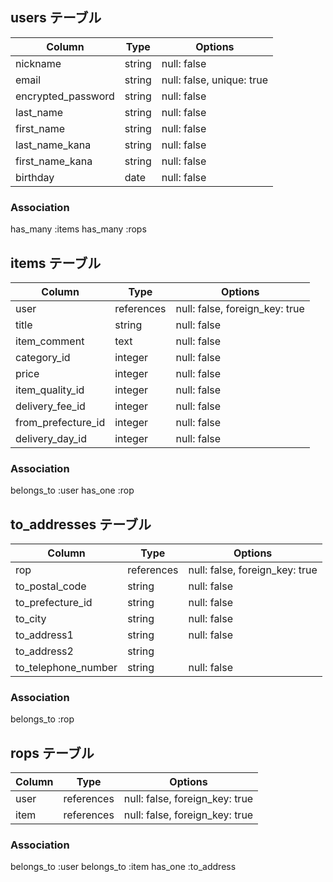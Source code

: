 ## users テーブル
| Column              | Type   | Options                   |
| ------------------- | ------ | ------------------------- |
| nickname            | string | null: false               |
| email               | string | null: false, unique: true |
| encrypted_password  | string | null: false               |
| last_name           | string | null: false               |
| first_name          | string | null: false               |
| last_name_kana      | string | null: false               |
| first_name_kana     | string | null: false               |
| birthday            | date   | null: false               |

### Association
has_many :items
has_many :rops


## items テーブル
| Column             | Type       | Options                        |
| ------------------ | ---------- | ------------------------------ |
| user               | references | null: false, foreign_key: true |
| title              | string     | null: false                    |
| item_comment       | text       | null: false                    |
| category_id        | integer    | null: false                    |
| price              | integer    | null: false                    |
| item_quality_id    | integer    | null: false                    |
| delivery_fee_id    | integer    | null: false                    |
| from_prefecture_id | integer    | null: false                    |
| delivery_day_id    | integer    | null: false                    |

### Association
belongs_to :user
has_one :rop


## to_addresses テーブル
| Column              | Type       | Options                        |
| ------------------- | ---------- | ------------------------------ |
| rop                 | references | null: false, foreign_key: true |
| to_postal_code      | string     | null: false                    |
| to_prefecture_id    | string     | null: false                    |
| to_city             | string     | null: false                    |
| to_address1         | string     | null: false                    |
| to_address2         | string     |                                |
| to_telephone_number | string     | null: false                    |

### Association
belongs_to :rop


## rops テーブル
| Column | Type       | Options                        |
| ------ | ---------- | ------------------------------ |
| user   | references | null: false, foreign_key: true |
| item   | references | null: false, foreign_key: true |

### Association
belongs_to :user
belongs_to :item
has_one :to_address
